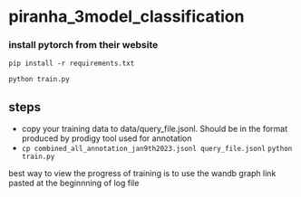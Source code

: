# piranha_3model_classification

### install pytorch from their website

`pip install -r requirements.txt`

`python train.py`

## steps

- copy your training data to data/query_file.jsonl. Should be in the format produced by prodigy tool used for annotation
- `cp combined_all_annotation_jan9th2023.jsonl query_file.jsonl`
  `python train.py`

 
best way to view the progress of training is to use the wandb graph link pasted at the beginnning of log file

